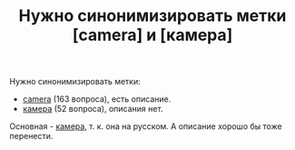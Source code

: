 ﻿---
title: "Нужно синонимизировать метки [camera] и [камера]"
se.owner.user_id: 507426
se.owner.display_name: "wchistow"
se.owner.link: "https://ru.meta.stackoverflow.com/users/507426/wchistow"
se.link: "https://ru.meta.stackoverflow.com/questions/13120/%d0%9d%d1%83%d0%b6%d0%bd%d0%be-%d1%81%d0%b8%d0%bd%d0%be%d0%bd%d0%b8%d0%bc%d0%b8%d0%b7%d0%b8%d1%80%d0%be%d0%b2%d0%b0%d1%82%d1%8c-%d0%bc%d0%b5%d1%82%d0%ba%d0%b8-camera-%d0%b8-%d0%ba%d0%b0%d0%bc%d0%b5%d1%80%d0%b0"
se.question_id: 13120
se.post_type: question
---
<p>Нужно синонимизировать метки:</p>
<ul>
<li><a href="https://ru.stackoverflow.com/questions/tagged/camera" class="post-tag" title="показать вопросы с меткой [camera]" aria-label="показать вопросы с меткой [camera]" rel="tag" aria-labelledby="tag-camera-tooltip-container">camera</a> (163 вопроса), есть описание.</li>
<li><a href="https://ru.stackoverflow.com/questions/tagged/%d0%ba%d0%b0%d0%bc%d0%b5%d1%80%d0%b0" class="post-tag" title="показать вопросы с меткой [камера]" aria-label="показать вопросы с меткой [камера]" rel="tag" aria-labelledby="tag-камера-tooltip-container">камера</a> (52 вопроса), описания нет.</li>
</ul>
<p>Основная - <a href="https://ru.stackoverflow.com/questions/tagged/%d0%ba%d0%b0%d0%bc%d0%b5%d1%80%d0%b0" class="post-tag" title="показать вопросы с меткой [камера]" aria-label="показать вопросы с меткой [камера]" rel="tag" aria-labelledby="tag-камера-tooltip-container">камера</a>, т. к. она на русском. А описание хорошо бы тоже перенести.</p>

